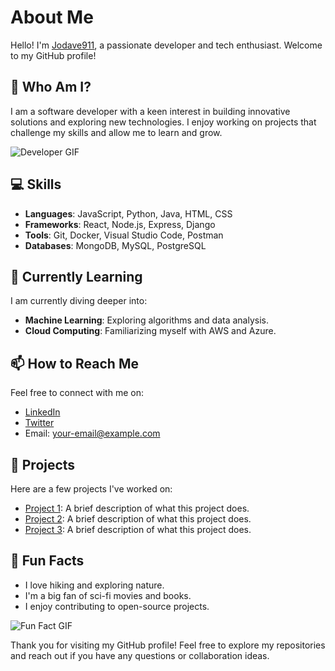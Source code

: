 # About Me

Hello! I'm [Jodave911](https://www.github.com/jodave911), a passionate developer and tech enthusiast. Welcome to my GitHub profile!

## 🚀 Who Am I?

I am a software developer with a keen interest in building innovative solutions and exploring new technologies. I enjoy working on projects that challenge my skills and allow me to learn and grow.

![Developer GIF](https://media.giphy.com/media/3o7aD2sa1g0g0g0g0g/giphy.gif)

## 💻 Skills

- **Languages**: JavaScript, Python, Java, HTML, CSS
- **Frameworks**: React, Node.js, Express, Django
- **Tools**: Git, Docker, Visual Studio Code, Postman
- **Databases**: MongoDB, MySQL, PostgreSQL

## 🌱 Currently Learning

I am currently diving deeper into:
- **Machine Learning**: Exploring algorithms and data analysis.
- **Cloud Computing**: Familiarizing myself with AWS and Azure.

## 📫 How to Reach Me

Feel free to connect with me on:
- [LinkedIn](https://www.linkedin.com/in/your-linkedin-profile)
- [Twitter](https://twitter.com/your-twitter-handle)
- Email: your-email@example.com

## 🌟 Projects

Here are a few projects I've worked on:
- [Project 1](https://github.com/jodave911/project1): A brief description of what this project does.
- [Project 2](https://github.com/jodave911/project2): A brief description of what this project does.
- [Project 3](https://github.com/jodave911/project3): A brief description of what this project does.

## 🎉 Fun Facts

- I love hiking and exploring nature.
- I'm a big fan of sci-fi movies and books.
- I enjoy contributing to open-source projects.

![Fun Fact GIF](https://media.giphy.com/media/3o7aD2sa1g0g0g0g0g/giphy.gif)

Thank you for visiting my GitHub profile! Feel free to explore my repositories and reach out if you have any questions or collaboration ideas.

<!--
**jodave911/jodave911** is a ✨ _special_ ✨ repository because its `README.md` (this file) appears on your GitHub profile.

Here are some ideas to get you started:

- 🔭 I’m currently working on ...
- 🌱 I’m currently learning ...
- 👯 I’m looking to collaborate on ...
- 🤔 I’m looking for help with ...
- 💬 Ask me about ...
- 📫 How to reach me: ...
- 😄 Pronouns: ...
- ⚡ Fun fact: ...
-->
